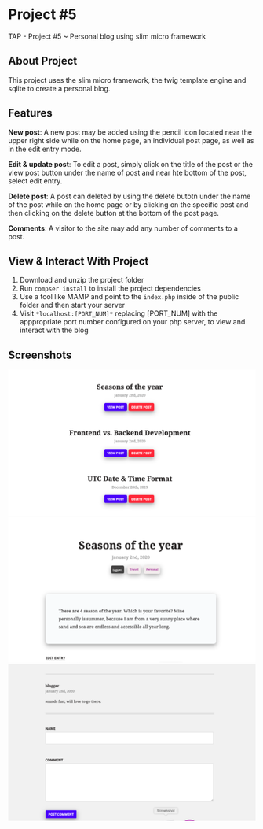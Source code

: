 # Project #5
TAP - Project #5 ~ Personal blog using slim micro framework


## About Project
This project uses the slim micro framework, the twig template engine and sqlite to create a personal blog.


## Features
**New post**: A new post may be added using the pencil icon located near the upper right side while on the home page, an individual post page, as well as in the edit entry mode.

**Edit & update post**: To edit a post, simply click on the title of the post or the view post button under the name of post and near hte bottom of the post, select edit entry. 

**Delete post**: A post can deleted by using the delete butotn under the name of the post while on the home page or by clicking on the specific post and then clicking on the delete button at the bottom of the post page. 

**Comments**: A visitor to the site may add any number of comments to a post.


## View & Interact With Project
1. Download and unzip the project folder
2.  Run ```compser install``` to install the project dependencies
3. Use a tool like MAMP and point to the ```index.php``` inside of the public folder and then start your server
4. Visit ```*localhost:[PORT_NUM]*``` replacing [PORT_NUM] with the apppropriate port number configured on your php server, to view and interact with the blog


## Screenshots
 ![List of posts](img/blog_homepage.png)
 ![An individual post](img/blog_post.png)
 ![Comment on a post](img/blog_comment.png)


